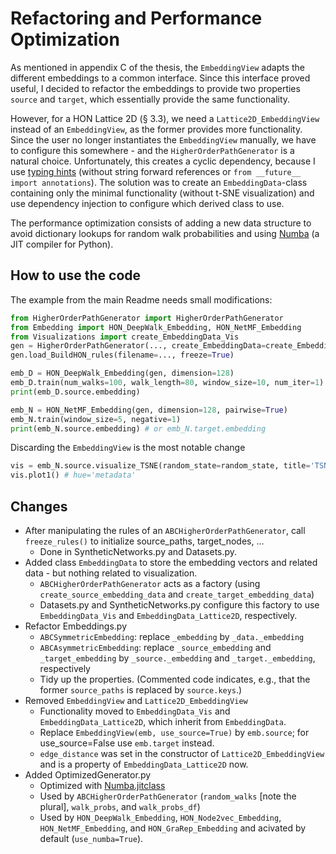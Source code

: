 # Refactoring and Performance Optimization
As mentioned in appendix C of the thesis, the `EmbeddingView` adapts the different embeddings to a common interface. Since this interface proved useful, I decided to refactor the embeddings to provide two properties `source` and `target`, which essentially provide the same functionality.

However, for a HON Lattice 2D (§ 3.3), we need a `Lattice2D_EmbeddingView` instead of an `EmbeddingView`, as the former provides more functionality. Since the user no longer instantiates the `EmbeddingView` manually, we have to configure this somewhere - and the `HigherOrderPathGenerator` is a natural choice.
Unfortunately, this creates a cyclic dependency, because I use [typing hints](https://docs.python.org/3/library/typing.html) (without string forward references or `from __future__ import annotations`).
The solution was to create an `EmbeddingData`-class containing only the minimal functionality (without t-SNE visualization) and use dependency injection to configure which derived class to use.

The performance optimization consists of adding a new data structure to avoid dictionary lookups for random walk probabilities and using [Numba](https://numba.pydata.org/) (a JIT compiler for Python).

## How to use the code
The example from the main Readme needs small modifications:
```Python
from HigherOrderPathGenerator import HigherOrderPathGenerator
from Embedding import HON_DeepWalk_Embedding, HON_NetMF_Embedding
from Visualizations import create_EmbeddingData_Vis
gen = HigherOrderPathGenerator(..., create_EmbeddingData=create_EmbeddingData_Vis)
gen.load_BuildHON_rules(filename=..., freeze=True)

emb_D = HON_DeepWalk_Embedding(gen, dimension=128)
emb_D.train(num_walks=100, walk_length=80, window_size=10, num_iter=1)
print(emb_D.source.embedding)

emb_N = HON_NetMF_Embedding(gen, dimension=128, pairwise=True)
emb_N.train(window_size=5, negative=1)
print(emb_N.source.embedding) # or emb_N.target.embedding
```
Discarding the `EmbeddingView` is the most notable change
```Python
vis = emb_N.source.visualize_TSNE(random_state=random_state, title='TSNE, ' + emb_N._id)
vis.plot1() # hue='metadata'
```

## Changes
* After manipulating the rules of an `ABCHigherOrderPathGenerator`, call `freeze_rules()` to initialize source_paths, target_nodes, ...
  * Done in SyntheticNetworks.py and Datasets.py.
* Added class `EmbeddingData` to store the embedding vectors and related data - but nothing related to visualization.
  * `ABCHigherOrderPathGenerator` acts as a factory (using `create_source_embedding_data` and `create_target_embedding_data`)
  * Datasets.py and SyntheticNetworks.py configure this factory to use `EmbeddingData_Vis` and `EmbeddingData_Lattice2D`, respectively.
* Refactor Embeddings.py
  * `ABCSymmetricEmbedding`: replace `_embedding` by `_data._embedding`
  * `ABCAsymmetricEmbedding`: replace `_source_embedding` and `_target_embedding` by `_source._embedding` and `_target._embedding`, respectively
  * Tidy up the properties. (Commented code indicates, e.g., that the former `source_paths` is replaced by `source.keys`.)
* Removed `EmbeddingView` and `Lattice2D_EmbeddingView`
  * Functionality moved to `EmbeddingData_Vis` and `EmbeddingData_Lattice2D`, which inherit from `EmbeddingData`.
  * Replace `EmbeddingView(emb, use_source=True)` by `emb.source`; for use_source=False use `emb.target` instead.
  * `edge_distance` was set in the constructor of `Lattice2D_EmbeddingView` and is a property of `EmbeddingData_Lattice2D` now.
* Added OptimizedGenerator.py
  * Optimized with [Numba.jitclass](https://numba.pydata.org/numba-doc/dev/user/jitclass.html)
  * Used by `ABCHigherOrderPathGenerator` (`random_walks` [note the plural], `walk_probs`, and `walk_probs_df`)
  * Used by `HON_DeepWalk_Embedding`, `HON_Node2vec_Embedding`, `HON_NetMF_Embedding`, and `HON_GraRep_Embedding` and acivated by default (`use_numba=True`).